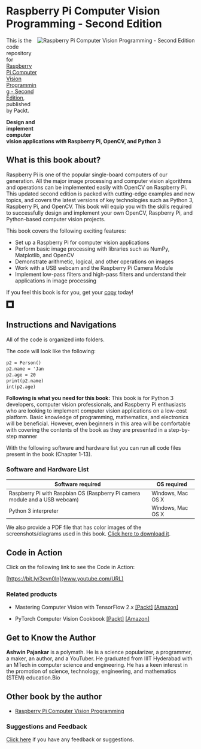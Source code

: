 # Raspberry Pi Computer Vision Programming - Second Edition

<a href="https://www.packtpub.com/in/data/raspberry-pi-computer-vision-programming-second-edition?utm_source=github&utm_medium=repository&utm_campaign=9781800207219"><img src="https://www.packtpub.com/media/catalog/product/cache/bf3310292d6e1b4ca15aeea773aca35e/9/7/9781800207219-original_42.jpeg" alt="Raspberry Pi Computer Vision Programming - Second Edition" height="256px" align="right"></a>

This is the code repository for [Raspberry Pi Computer Vision Programming - Second Edition](https://www.packtpub.com/in/data/raspberry-pi-computer-vision-programming-second-edition?utm_source=github&utm_medium=repository&utm_campaign=9781800207219), published by Packt.

**Design and implement computer vision applications with Raspberry Pi, OpenCV, and Python 3**

## What is this book about?
Raspberry Pi is one of the popular single-board computers of our generation. All the major image processing and computer vision algorithms and operations can be implemented easily with OpenCV on Raspberry Pi. This updated second edition is packed with cutting-edge examples and new topics, and covers the latest versions of key technologies such as Python 3, Raspberry Pi, and OpenCV. This book will equip you with the skills required to successfully design and implement your own OpenCV, Raspberry Pi, and Python-based computer vision projects.

This book covers the following exciting features:
* Set up a Raspberry Pi for computer vision applications
* Perform basic image processing with libraries such as NumPy, Matplotlib, and OpenCV
* Demonstrate arithmetic, logical, and other operations on images
* Work with a USB webcam and the Raspberry Pi Camera Module
* Implement low-pass filters and high-pass filters and understand their applications in image processing

If you feel this book is for you, get your [copy](https://www.amazon.com/dp/1800207212) today!

<a href="https://www.packtpub.com/?utm_source=github&utm_medium=banner&utm_campaign=GitHubBanner"><img src="https://raw.githubusercontent.com/PacktPublishing/GitHub/master/GitHub.png" alt="https://www.packtpub.com/" border="5" /></a>

## Instructions and Navigations
All of the code is organized into folders.

The code will look like the following:
```
p2 = Person()
p2.name = 'Jan
p2.age = 20
print(p2.name)
int(p2.age)
```

**Following is what you need for this book:**
This book is for Python 3 developers, computer vision professionals, and Raspberry Pi
enthusiasts who are looking to implement computer vision applications on a low-cost
platform. Basic knowledge of programming, mathematics, and electronics will be
beneficial. However, even beginners in this area will be comfortable with covering
the contents of the book as they are presented in a step-by-step manner

With the following software and hardware list you can run all code files present in the book (Chapter 1-13).

### Software and Hardware List

| Software required                   | OS required                        |
| ------------------------------------| -----------------------------------|
| Raspberry Pi with Raspbian OS (Raspberry Pi camera module and a USB webcam)                | Windows, Mac OS X  |
| Python 3 interpreter          | Windows, Mac OS X |


We also provide a PDF file that has color images of the screenshots/diagrams used in this book. [Click here to download it](https://static.packt-cdn.com/downloads/9781800207219_ColorImages.pdf).


## Code in Action

Click on the following link to see the Code in Action:

[https://bit.ly/3evn0ln](www.youtube.com/URL)

### Related products <Other books you may enjoy>
* Mastering Computer Vision with TensorFlow 2.x [[Packt]](https://www.packtpub.com/in/data/advanced-computer-vision-with-tensorflow-2-x?utm_source=github&utm_medium=repository&utm_campaign=9781838827069) [[Amazon]](https://www.amazon.com/dp/1838827064)

* PyTorch Computer Vision Cookbook [[Packt]](https://www.packtpub.com/in/data/pytorch-computer-vision-cookbook?utm_source=github&utm_medium=repository&utm_campaign=9781838644833) [[Amazon]](https://www.amazon.com/dp/1838644830)

## Get to Know the Author
**Ashwin Pajankar**
is a polymath. He is a science popularizer, a programmer, a maker, an
author, and a YouTuber. He graduated from IIIT Hyderabad with an MTech in computer
science and engineering. He has a keen interest in the promotion of science, technology,
engineering, and mathematics (STEM) education.Bio


## Other book by the author
* [Raspberry Pi Computer Vision Programming](https://www.packtpub.com/in/hardware-and-creative/raspberry-pi-computer-vision-programming?utm_source=github&utm_medium=repository&utm_campaign=9781784398286)


### Suggestions and Feedback
[Click here](https://docs.google.com/forms/d/e/1FAIpQLSdy7dATC6QmEL81FIUuymZ0Wy9vH1jHkvpY57OiMeKGqib_Ow/viewform) if you have any feedback or suggestions.
